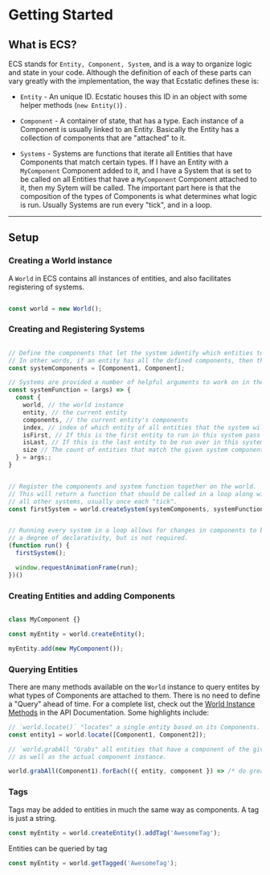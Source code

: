 # Getting Started

## What is ECS?
ECS stands for `Entity, Component, System`, and is a way to organize logic and state in your code. Although the definition of each of these parts can vary greatly with the implementation,  the way that Ecstatic defines these is:

- `Entity` - An unique ID. Ecstatic houses this ID in an object with some helper methods (`new Entity()`) .

- `Component` - A container of state, that has a type. Each instance of a Component is usually linked to an Entity. Basically the Entity has a collection of components that are "attached" to it.

- `Systems` - Systems are functions that iterate all Entities that have Components that match certain types. If I have an Entity with a `MyComponent` Component added to it, and I have a System that is set to be called on all Entities that have a `MyComponent` Component attached to it, then my Sytem will be called. The important part here is that the composition of the types of Components is what determines what logic is run. Usually Systems are run every "tick", and in a loop.

---

## Setup

### Creating a World instance

A `World` in ECS contains all instances of entities, and also facilitates registering of systems. 

```typescript

const world = new World();
```


### Creating and Registering Systems

```typescript

// Define the components that let the system identify which entities to run on.
// In other words, if an entity has all the defined components, then the system will be called on it.
const systemComponents = [Component1, Component];

// Systems are provided a number of helpful arguments to work on in the function body.
const systemFunction = (args) => {
  const {
    world, // the world instance
    entity, // the current entity
    components, // the current entity's components
    index, // index of which entity of all entities that the system will run over
    isFirst, // If this is the first entity to run in this system pass
    isLast, // If this is the last entity to be run over in this system pass.
    size // The count of entities that match the given system component requirements.
  } = args;;
}


// Register the components and system function together on the world.
// This will return a function that should be called in a loop along with
// all other systems, usually once each "tick".
const firstSystem = world.createSystem(systemComponents, systemFunction)


// Running every system in a loop allows for changes in components to be picked up, adding
// a degree of declarativity, but is not required.
(function run() {
  firstSystem();

  window.requestAnimationFrame(run);
})()
```

### Creating Entities and adding Components

```typescript

class MyComponent {}

const myEntity = world.createEntity();

myEntity.add(new MyComponent());
```


### Querying Entities

There are many methods available on the `World` instance to query entites by what types of Components are attached to them. There is no need to define a "Query" ahead of time. For a complete list, check out the [World Instance Methods](https://brochington.github.io/ecstatic/classes/_src_world_.world.html) in the API Documentation. Some highlights include:



```typescript
// `world.locate()` "locates" a single entity based on its Components.
const entity1 = world.locate([Component1, Component2]);

// `world.grabAll "Grabs" all entities that have a component of the given type attached,
// as well as the actual component instance.

world.grabAll(Component1).forEach(({ entity, component }) => /* do greate things */)

```


### Tags

Tags may be added to entities in much the same way as components. A tag is just a string.

```typescript
const myEntity = world.createEntity().addTag('AwesomeTag');
```

Entities can be queried by tag

```typescript
const myEntity = world.getTagged('AwesomeTag');
```